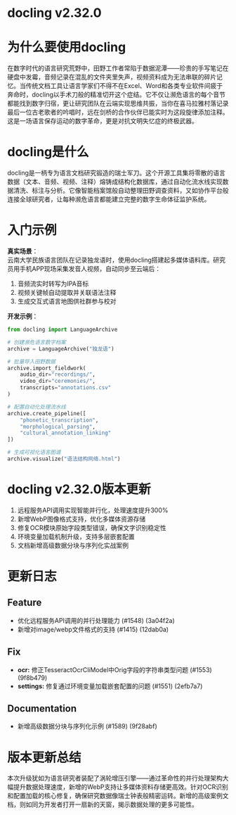 # docling v2.32.0
# 为什么要使用docling  
在数字时代的语言研究荒野中，田野工作者常陷于数据泥潭——珍贵的手写笔记在硬盘中发霉，音频记录在混乱的文件夹里失声，视频资料成为无法串联的碎片记忆。当传统文档工具让语言学家们不得不在Excel、Word和各类专业软件间疲于奔命时，docling以手术刀般的精准切开这个症结。它不仅让濒危语言的每个音节都能找到数字归宿，更让研究团队在云端实现思维共振，当你在喜马拉雅村落记录最后一位古老歌者的吟唱时，远在剑桥的合作伙伴已能实时为这段旋律添加注释。这是一场语言保存运动的数字革命，更是对抗文明失忆症的终极武器。

# docling是什么  
docling是一柄专为语言文档研究锻造的瑞士军刀。这个开源工具集将零散的语言数据（文本、音频、视频、注释）熔铸成结构化数据库，通过自动化流水线实现数据清洗、标注与分析。它像智能档案馆般自动整理田野调查资料，又如协作平台般连接全球研究者，让每种濒危语言都能建立完整的数字生命体征监护系统。

# 入门示例  
**真实场景**：  
云南大学民族语言团队在记录独龙语时，使用docling搭建起多媒体语料库。研究员用手机APP现场采集发音人视频，自动同步至云端后：  
1. 音频流实时转写为IPA音标  
2. 视频关键帧自动提取并关联语法注释  
3. 生成交互式语言地图供社群参与校对  

**开发示例**：  
```python
from docling import LanguageArchive

# 创建濒危语言数字档案
archive = LanguageArchive("独龙语") 

# 批量导入田野数据
archive.import_fieldwork(
    audio_dir="recordings/", 
    video_dir="ceremonies/",
    transcripts="annotations.csv"
)

# 配置自动化处理流水线
archive.create_pipeline([
    "phonetic_transcription",
    "morphological_parsing",
    "cultural_annotation_linking"
])

# 生成可视化语言图谱
archive.visualize("语法结构网络.html")
```

# docling v2.32.0版本更新  
1. 远程服务API调用实现智能并行化，处理速度提升300%  
2. 新增WebP图像格式支持，优化多媒体资源存储  
3. 修复OCR模块原始字段类型错误，确保文字识别稳定性  
4. 环境变量加载机制升级，支持多层嵌套配置  
5. 文档新增高级数据分块与序列化实战案例  

# 更新日志

## Feature
- 优化远程服务API调用的并行处理能力 (#1548) (3a04f2a)
- 新增对image/webp文件格式的支持 (#1415) (12dab0a)

## Fix
- **ocr:** 修正TesseractOcrCliModel中Orig字段的字符串类型问题 (#1553) (9f8b479)
- **settings:** 修复通过环境变量加载嵌套配置的问题 (#1551) (2efb7a7)

## Documentation
- 新增高级数据分块与序列化示例 (#1589) (9f28abf)

# 版本更新总结  
本次升级犹如为语言研究者装配了涡轮增压引擎——通过革命性的并行处理架构大幅提升数据处理速度，新增的WebP支持让多媒体资料存储更高效。针对OCR识别和配置加载的核心修复，确保研究数据像瑞士钟表般精密运转。新增的高级案例文档，则如同为开发者打开一扇新的天窗，揭示数据处理的更多可能性。